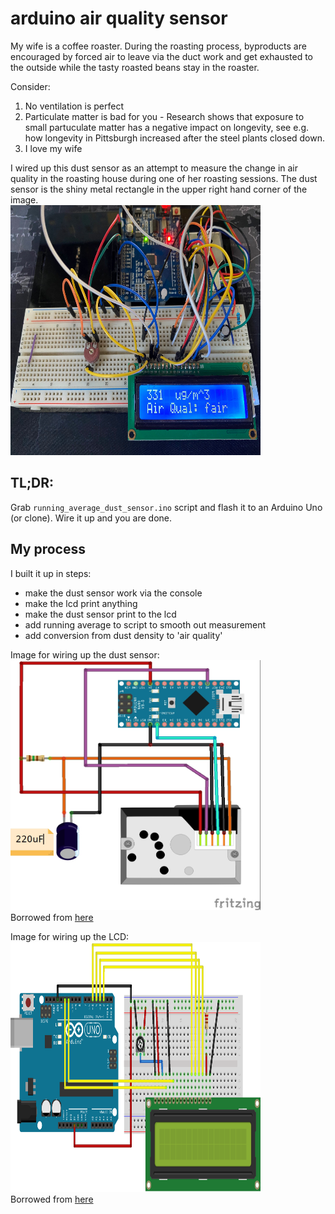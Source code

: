# arduino air quality sensor
My wife is a coffee roaster.  During the roasting process, byproducts are encouraged by forced air to leave via the duct work and get exhausted to the outside while the tasty roasted beans stay in the roaster.

Consider:
1. No ventilation is perfect
2. Particulate matter is bad for you - Research shows that exposure to small partuculate matter has a negative impact on longevity, see e.g. how longevity in Pittsburgh increased after the steel plants closed down.
3. I love my wife

I wired up this dust sensor as an attempt to measure the change in air quality in the roasting house during one of her roasting sessions. The dust sensor is the shiny metal rectangle in the upper right hand corner of the image.  
<img src="images/IMG_0394.jpg" alt="all wired up" width="400" height="400">  

## TL;DR:
Grab `running_average_dust_sensor.ino` script and flash it to an Arduino Uno (or clone).  Wire it up and you are done.

## My process
I built it up in steps: 
- make the dust sensor work via the console
- make the lcd print anything
- make the dust sensor print to the lcd
- add running average to script to smooth out measurement
- add conversion from dust density to 'air quality'

Image for wiring up the dust sensor:  
<img src="images/sensor_wiring.jpg" alt="alt text" width="400" height="400">  
Borrowed from [here](https://create.arduino.cc/projecthub/mircemk/diy-air-quality-monitor-with-sharp-gp2y1010au0f-sensor-7b0262)

Image for wiring up the LCD:
<img src="images/LCD_Base_bb_Fritz.png" alt="alt text" width="400" height="400">  
Borrowed from [here](https://www.arduino.cc/en/Tutorial/HelloWorld)

